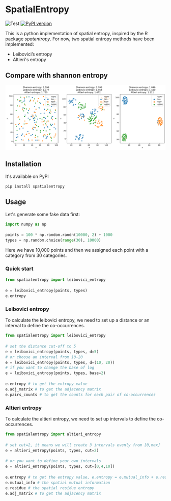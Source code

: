 # SpatialEntropy

![Test](https://github.com/Mr-Milk/SpatialEntropy/workflows/Test/badge.svg) [![PyPI version](https://badge.fury.io/py/spatialentropy.svg)](https://badge.fury.io/py/spatialentropy)

This is a python implementation of spatial entropy, inspired by the R package *spatentropy*. For now, two spatial entropy
methods have been implemented:

- Leibovici’s entropy
- Altieri's entropy


## Compare with shannon entropy

![Compare](src/example.png)


## Installation

It's available on PyPI

```shell
pip install spatialentropy
```


## Usage

Let's generate some fake data first:

```python
import numpy as np

points = 100 * np.random.randn(10000, 2) + 1000
types = np.random.choice(range(30), 10000)
```

Here we have 10,000 points and then we assigned each point with a category from 30 categories.

### Quick start

```python
from spatialentropy import leibovici_entropy

e = leibovici_entropy(points, types)
e.entropy
```

### Leibovici entropy

To calculate the leibovici entropy, we need to set up a distance or an interval to define the co-occurrences.

```python
from spatialentropy import leibovici_entropy

# set the distance cut-off to 5
e = leibovici_entropy(points, types, d=5)
# or choose an interval from 10-20
e = leibovici_entropy(points, types, d=(10, 20))
# if you want to change the base of log
e = leibovici_entropy(points, types, base=2)

e.entropy # to get the entropy value
e.adj_matrix # to get the adjacency matrix
e.pairs_counts # to get the counts for each pair of co-occurrences
```

### Altieri entropy

To calculate the altieri entropy, we need to set up intervals to define the co-occurrences.

```python
from spatialentropy import altieri_entropy

# set cut=2, it means we will create 3 intervals evenly from [0,max]
e = altieri_entropy(points, types, cut=2)

# or you want to define your own intervals
e = altieri_entropy(points, types, cut=[0,4,10])

e.entropy # to get the entropy value, e.entropy = e.mutual_info + e.residue
e.mutual_info # the spatial mutual information
e.residue # the spatial residue entropy
e.adj_matrix # to get the adjacency matrix
```
